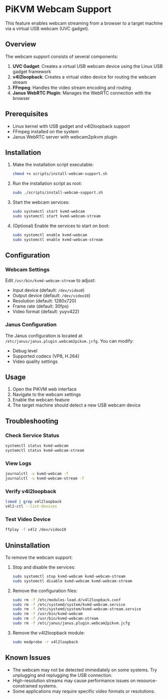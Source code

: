 # PiKVM Webcam Support

This feature enables webcam streaming from a browser to a target machine via a virtual USB webcam (UVC gadget).

## Overview

The webcam support consists of several components:

1. **UVC Gadget**: Creates a virtual USB webcam device using the Linux USB gadget framework
2. **v4l2loopback**: Creates a virtual video device for routing the webcam stream
3. **FFmpeg**: Handles the video stream encoding and routing
4. **Janus WebRTC Plugin**: Manages the WebRTC connection with the browser

## Prerequisites

- Linux kernel with USB gadget and v4l2loopback support
- FFmpeg installed on the system
- Janus WebRTC server with webcam2pikvm plugin

## Installation

1. Make the installation script executable:
   ```bash
   chmod +x scripts/install-webcam-support.sh
   ```

2. Run the installation script as root:
   ```bash
   sudo ./scripts/install-webcam-support.sh
   ```

3. Start the webcam services:
   ```bash
   sudo systemctl start kvmd-webcam
   sudo systemctl start kvmd-webcam-stream
   ```

4. (Optional) Enable the services to start on boot:
   ```bash
   sudo systemctl enable kvmd-webcam
   sudo systemctl enable kvmd-webcam-stream
   ```

## Configuration

### Webcam Settings

Edit `/usr/bin/kvmd-webcam-stream` to adjust:
- Input device (default: `/dev/video0`)
- Output device (default: `/dev/video10`)
- Resolution (default: 1280x720)
- Frame rate (default: 30fps)
- Video format (default: yuyv422)

### Janus Configuration

The Janus configuration is located at `/etc/janus/janus.plugin.webcam2pikvm.jcfg`. You can modify:
- Debug level
- Supported codecs (VP8, H.264)
- Video quality settings

## Usage

1. Open the PiKVM web interface
2. Navigate to the webcam settings
3. Enable the webcam feature
4. The target machine should detect a new USB webcam device

## Troubleshooting

### Check Service Status

```bash
systemctl status kvmd-webcam
systemctl status kvmd-webcam-stream
```

### View Logs

```bash
journalctl -u kvmd-webcam -f
journalctl -u kvmd-webcam-stream -f
```

### Verify v4l2loopback

```bash
lsmod | grep v4l2loopback
v4l2-ctl --list-devices
```

### Test Video Device

```bash
ffplay -f v4l2 /dev/video10
```

## Uninstallation

To remove the webcam support:

1. Stop and disable the services:
   ```bash
   sudo systemctl stop kvmd-webcam kvmd-webcam-stream
   sudo systemctl disable kvmd-webcam kvmd-webcam-stream
   ```

2. Remove the configuration files:
   ```bash
   sudo rm -f /etc/modules-load.d/v4l2loopback.conf
   sudo rm -f /etc/systemd/system/kvmd-webcam.service
   sudo rm -f /etc/systemd/system/kvmd-webcam-stream.service
   sudo rm -f /usr/bin/kvmd-webcam
   sudo rm -f /usr/bin/kvmd-webcam-stream
   sudo rm -f /etc/janus/janus.plugin.webcam2pikvm.jcfg
   ```

3. Remove the v4l2loopback module:
   ```bash
   sudo modprobe -r v4l2loopback
   ```

## Known Issues

- The webcam may not be detected immediately on some systems. Try unplugging and replugging the USB connection.
- High-resolution streams may cause performance issues on resource-constrained systems.
- Some applications may require specific video formats or resolutions.

